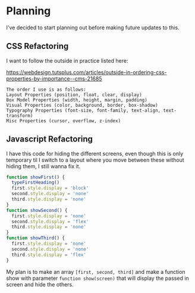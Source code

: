 # Planning

I've decided to start planning out before making future updates to this.

## CSS Refactoring

I want to follow the outside in practice listed here:

https://webdesign.tutsplus.com/articles/outside-in-ordering-css-properties-by-importance--cms-21685

```
The order I use is as follows:
Layout Properties (position, float, clear, display)
Box Model Properties (width, height, margin, padding)
Visual Properties (color, background, border, box-shadow)
Typography Properties (font-size, font-family, text-align, text-transform)
Misc Properties (cursor, overflow, z-index)
```

## Javascript Refactoring

I have this code for hiding the different screens, even though this is only temporary til I switch to a layout where you move between these without hiding them, I still wanna fix it.

```js
function showFirst() {
  typeFirstHeading()
  first.style.display = 'block'
  second.style.display = 'none'
  third.style.display = 'none'
}
function showSecond() {
  first.style.display = 'none'
  second.style.display = 'flex'
  third.style.display = 'none'
}
function showThird() {
  first.style.display = 'none'
  second.style.display = 'none'
  third.style.display = 'flex'
}
```

My plan is to make an array `[first, second, third]` and make a function show with parameter `function show(screen)` that will display the passed in screen and hide the others.
